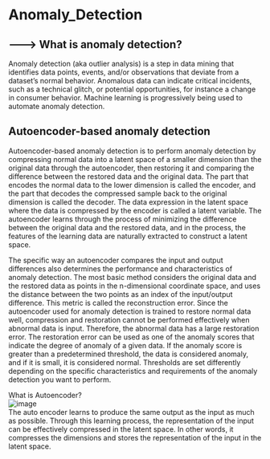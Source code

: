# Anomaly_Detection
## ---> What is anomaly detection?

Anomaly detection (aka outlier analysis) is a step in data mining that identifies data points, events, and/or observations that deviate from a dataset’s normal behavior. Anomalous data can indicate critical incidents, such as a technical glitch, or potential opportunities, for instance a change in consumer behavior. Machine learning is progressively being used to automate anomaly detection.


## Autoencoder-based anomaly detection

Autoencoder-based anomaly detection is to perform anomaly detection by compressing normal data into a latent space of a smaller dimension than the original data through the autoencoder, then restoring it and comparing the difference between the restored data and the original data. The part that encodes the normal data to the lower dimension is called the encoder, and the part that decodes the compressed sample back to the original dimension is called the decoder. The data expression in the latent space where the data is compressed by the encoder is called a latent variable. The autoencoder learns through the process of minimizing the difference between the original data and the restored data, and in the process, the features of the learning data are naturally extracted to construct a latent space.

The specific way an autoencoder compares the input and output differences also determines the performance and characteristics of anomaly detection. The most basic method considers the original data and the restored data as points in the n-dimensional coordinate space, and uses the distance between the two points as an index of the input/output difference. This metric is called the reconstruction error. Since the autoencoder used for anomaly detection is trained to restore normal data well, compression and restoration cannot be performed effectively when abnormal data is input. Therefore, the abnormal data has a large restoration error.
The restoration error can be used as one of the anomaly scores that indicate the degree of anomaly of a given data. If the anomaly score is greater than a predetermined threshold, the data is considered anomaly, and if it is small, it is considered normal. Thresholds are set differently depending on the specific characteristics and requirements of the anomaly detection you want to perform.

What is Autoencoder?<br>
![image](https://github.com/user-attachments/assets/956b3d92-62c1-415e-9b98-599493199432) <br>
The auto encoder learns to produce the same output as the input as much as possible. Through this learning process, the representation of the input can be effectively compressed in the latent space. In other words, it compresses the dimensions and stores the representation of the input in the latent space.
